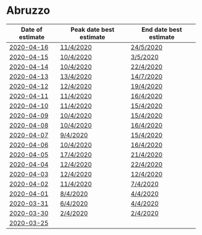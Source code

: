 # Abruzzo

|Date of estimate|Peak date best estimate|End date best estimate|
|----|----|----|
|[2020-04-16](2020-04-16/README.md)|[11/4/2020](2020-04-16/COVID-19_abruzzo_j10_2020-04-16.md)|[24/5/2020](2020-04-16/COVID-19_abruzzo_j9_2020-04-16.md)|
|[2020-04-15](2020-04-15/README.md)|[10/4/2020](2020-04-15/COVID-19_abruzzo_j9_2020-04-15.md)|[3/5/2020](2020-04-15/COVID-19_abruzzo_j9_2020-04-15.md)|
|[2020-04-14](2020-04-14/README.md)|[10/4/2020](2020-04-14/COVID-19_abruzzo_j9_2020-04-14.md)|[22/4/2020](2020-04-14/COVID-19_abruzzo_j10_2020-04-14.md)|
|[2020-04-13](2020-04-13/README.md)|[13/4/2020](2020-04-13/COVID-19_abruzzo_j11_2020-04-13.md)|[14/7/2020](2020-04-13/COVID-19_abruzzo_j7_2020-04-13.md)|
|[2020-04-12](2020-04-12/README.md)|[12/4/2020](2020-04-12/COVID-19_abruzzo_j11_2020-04-12.md)|[19/4/2020](2020-04-12/COVID-19_abruzzo_j9_2020-04-12.md)|
|[2020-04-11](2020-04-11/README.md)|[11/4/2020](2020-04-11/COVID-19_abruzzo_j10_2020-04-11.md)|[16/4/2020](2020-04-11/COVID-19_abruzzo_j10_2020-04-11.md)|
|[2020-04-10](2020-04-10/README.md)|[11/4/2020](2020-04-10/COVID-19_abruzzo_j10_2020-04-10.md)|[15/4/2020](2020-04-10/COVID-19_abruzzo_j10_2020-04-10.md)|
|[2020-04-09](2020-04-09/README.md)|[10/4/2020](2020-04-09/COVID-19_abruzzo_j9_2020-04-09.md)|[15/4/2020](2020-04-09/COVID-19_abruzzo_j9_2020-04-09.md)|
|[2020-04-08](2020-04-08/README.md)|[10/4/2020](2020-04-08/COVID-19_abruzzo_j9_2020-04-08.md)|[16/4/2020](2020-04-08/COVID-19_abruzzo_j8_2020-04-08.md)|
|[2020-04-07](2020-04-07/README.md)|[9/4/2020](2020-04-07/COVID-19_abruzzo_j8_2020-04-07.md)|[15/4/2020](2020-04-07/COVID-19_abruzzo_j8_2020-04-07.md)|
|[2020-04-06](2020-04-06/README.md)|[10/4/2020](2020-04-06/COVID-19_abruzzo_j8_2020-04-06.md)|[16/4/2020](2020-04-06/COVID-19_abruzzo_j8_2020-04-06.md)|
|[2020-04-05](2020-04-05/README.md)|[17/4/2020](2020-04-05/COVID-19_abruzzo_j8_2020-04-05.md)|[21/4/2020](2020-04-05/COVID-19_abruzzo_j7_2020-04-05.md)|
|[2020-04-04](2020-04-04/README.md)|[12/4/2020](2020-04-04/COVID-19_abruzzo_j7_2020-04-04.md)|[22/4/2020](2020-04-04/COVID-19_abruzzo_j7_2020-04-04.md)|
|[2020-04-03](2020-04-03/README.md)|[12/4/2020](2020-04-03/COVID-19_abruzzo_j8_2020-04-03.md)|[12/4/2020](2020-04-03/COVID-19_abruzzo_j7_2020-04-03.md)|
|[2020-04-02](2020-04-02/README.md)|[11/4/2020](2020-04-02/COVID-19_abruzzo_j8_2020-04-02.md)|[7/4/2020](2020-04-02/COVID-19_abruzzo_j7_2020-04-02.md)|
|[2020-04-01](2020-04-01/README.md)|[8/4/2020](2020-04-01/COVID-19_abruzzo_j7_2020-04-01.md)|[4/4/2020](2020-04-01/COVID-19_abruzzo_j11_2020-04-01.md)|
|[2020-03-31](2020-03-31/README.md)|[6/4/2020](2020-03-31/COVID-19_abruzzo_j9_2020-03-31.md)|[4/4/2020](2020-03-31/COVID-19_abruzzo_j10_2020-03-31.md)|
|[2020-03-30](2020-03-30/README.md)|[2/4/2020](2020-03-30/COVID-19_abruzzo_j9_2020-03-30.md)|[2/4/2020](2020-03-30/COVID-19_abruzzo_j9_2020-03-30.md)|
|[2020-03-25](2020-03-25/README.md)|[](2020-03-25/)|[](2020-03-25/)|
